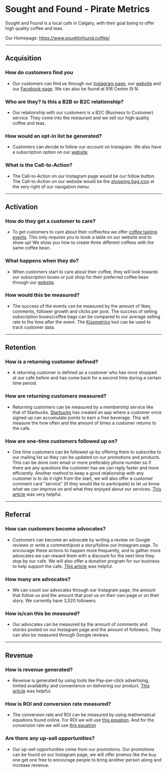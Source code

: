 # Sought and Found - Pirate Metrics
Sought and Found is a local cafe in Calgary, with their goal being to offer high quality coffee and teas.

Our Homepage: https://www.soughtxfound.coffee/

---

## Acquisition
### How do customers find you
  - Our customers can find us through our [Instagram page](https://www.instagram.com/sxfcoffee/?hl=en), our [website](https://www.soughtxfound.coffee/reservations) and our [Facebook page](https://www.facebook.com/sxfcoffee/). We can also be found at 916 Centre St N.
### Who are they? Is this a B2B or B2C relationship?
  - Our relationship with our customers is a B2C (Business to Customer) service. They come into the restaurant and we sell our high quality coffee and teas.
### How would an opt-in list be generated?
  - Customers can decide to follow our account on Instagram. We also have a subscription option on our [website](https://www.soughtxfound.coffee/product-page/get-out-of-your-coffee-box).
### What is the Call-to-Action?
  - The Call-to-Action on our Instagram page would be our follow button. The Call-to-Action on our website would be the [shopping bag icon](https://www.soughtxfound.coffee/) at the very right of our navigation menu.

---

## Activation
### How do they get a customer to care?
  - To get customers to care about their coffee/tea we offer [coffee tasting events](https://www.instagram.com/p/CMqL2XChW86/?igshid=17sfc4cfi1b9b). This only requires you to book a table on our website and to show up! We show you how to create three different coffees with the same coffee bean.
### What happens when they do?
  - When customers start to care about their coffee, they will look towards our subscription boxes or just shop for their preferred coffee bean through our [website](https://www.soughtxfound.coffee/shop).
### How would this be measured?
  - The success of the events can be measured by the amount of likes, comments, follower growth and clicks per post. The success of selling subscription boxes/coffee bags can be compared to our average selling rate to the time after the event. The [Kissmetrics](https://neilpatel.com/) tool can be used to track customer data.

---

## Retention
### How is a returning customer defined?
  - A returning customer is defined as a customer who has once shopped at our cafe before and has come back for a second time during a certain time period.
### How are returning customers measured?
  - Returning customers can be measured by a membership service like that of Starbucks. [Starbucks](https://www.starbucks.com/rewards/mobile-apps) has created an app where a customer once signed up can accumulate points to earn a free beverage. This will measure the how often and the amount of times a customer returns to the cafe.
### How are one-time customers followed up on?
  - One time customers can be followed up by offering them to subscribe to our mailing list so they can be updated on our promotions and products. This can be done over email or more preferably phone number so if there are any questions the customer has we can reply faster and more efficiently. Another method to keep a good relationship with any customer is to do it right from the start, we will also offer a customer comment card "service" (if they would like to participate) to let us know what we can improve on and what they enjoyed about our services. [This article](https://restaurantengine.com/deliver-excellent-customer-service/) was very helpful. 

---

## Referral
### How can customers become advocates?
  - Customers can become an advocate by writing a review on Google reviews or write a comment/post a story/follow our Instagram page. To encourage these actions to happen more frequently, and to gather more advocates we can reward them with a discount for the next time they stop by our cafe. We will also offer a donation program for our business to help support the cafe. [This article](https://www.candybar.co/blog/customer-advocacy/) was helpful.
### How many are advocates?
  - We can count our advocates through our Instagram page, the amount that follow us and the amount that post us on their own page or on their story. We currently have 3,520 followers.
### How is/can this be measured?
  - Our advocates can be measured by the amount of comments and stories posted on our Instagram page and the amount of followers. They can also be measured through Google reviews.

---

## Revenue 
### How is revenue generated?
  - Revenue is generated by using tools like Pay-per-click advertising, limited availability and convenience on delivering our product. [This article](https://www.boardofinnovation.com/blog/26-ways-to-generate-new-revenue-for-b2c-companies/) was helpful.
### How is ROI and conversion rate measured?
  - The conversion rate and ROI can be measured by using mathematical equations found online. For ROI we will use [this equation](https://www.semrush.com/blog/measure-content-marketing-success/?kw=&cmp=CA_SRCH_DSA_Blog_Core_BU_EN&label=dsa_pagefeed&Network=g&Device=c&utm_content=484339219145&kwid=dsa-1053501811427&cmpid=11775480152&agpid=117404325554&BU=Core&extid=167363342068&adpos=&gclid=Cj0KCQjw38-DBhDpARIsADJ3kjmjAhQ9Anm8Coa59Xi7RvJbjhP4d0krOcWguNr941l2kQhhwRlRcokaApC5EALw_wcB). And for the conversion rate we will use [this equation](https://theonlineadvertisingguide.com/ad-calculators/conversion-rate-calculator/)
### Are there any up-sell opportunities?
  - Our up-sell opportunities come from our promotions. Our promotions can be found on our Instagram page, we will offer promos like the buy one get one free to encourage people to bring another person along and increase revenue.